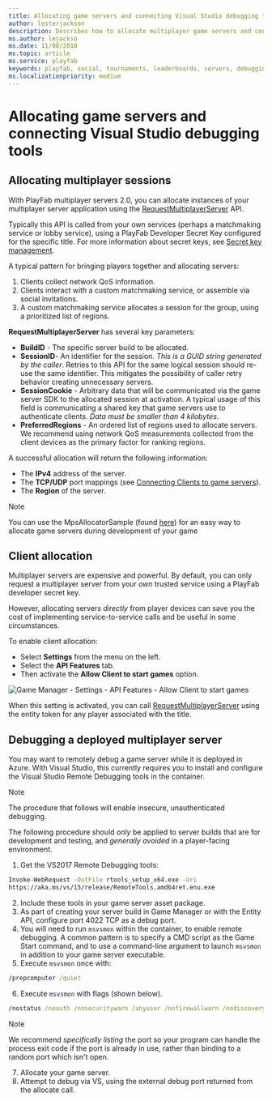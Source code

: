 ```yaml
---
title: Allocating game servers and connecting Visual Studio debugging tools
author: lesterjackson
description: Describes how to allocate multiplayer game servers and connect Visual Studio debugging tools.
ms.author: lejackso
ms.date: 11/08/2018
ms.topic: article
ms.service: playfab
keywords: playfab, social, tournaments, leaderboards, servers, debugging
ms.localizationpriority: medium
---
```


# Allocating game servers and connecting Visual Studio debugging tools

## Allocating multiplayer sessions

With PlayFab multiplayer servers 2.0, you can allocate instances of your multiplayer server application using the [RequestMultiplayerServer](xref:titleid.playfabapi.com.multiplayer.multiplayerserver.requestmultiplayerserver) API.

Typically this API is called from your own services (perhaps a matchmaking service or lobby service), using a PlayFab Developer Secret Key configured for the specific title. For more information about secret keys, see [Secret key management](../../../gamemanager/secret-key-management.md).

A typical pattern for bringing players together and allocating servers:

1. Clients collect network QoS information.
2. Clients interact with a custom matchmaking service, or assemble via social invitations.
3. A custom matchmaking service allocates a session for the group, using a prioritized list of regions.

**RequestMultiplayerServer** has several key parameters:

- **BuildID** - The specific server build to be allocated.
- **SessionID**- An identifier for the session. *This is a GUID string generated by the caller*. Retries to this API for the same logical session should re-use the same identifier. This mitigates the possibility of caller retry behavior creating unnecessary servers.
- **SessionCookie** - Arbitrary data that will be communicated via the game server SDK to the allocated session at activation. A typical usage of this field is communicating a shared key that game servers use to authenticate clients. *Data must be smaller than 4 kilobytes*.
- **PreferredRegions** - An ordered list of regions used to allocate servers. We recommend using network QoS measurements collected from the client devices as the primary factor for ranking regions.

A successful allocation will return the following information:

- The **IPv4** address of the server.
- The **TCP/UDP** port mappings (see [Connecting Clients to game servers](connecting-clients-to-game-servers.md)).
- The **Region** of the server.

> [!Note]
> You can use the MpsAllocatorSample (found [here](https://github.com/PlayFab/MpsSamples/tree/master/MpsAllocatorSample)) for an easy way to allocate game servers during development of your game

## Client allocation

Multiplayer servers are expensive and powerful. By default, you can only request a multiplayer server from your *own* trusted service using a PlayFab developer secret key.

However, allocating servers *directly* from player devices can save you the cost of implementing service-to-service calls and be useful in some circumstances.

To enable client allocation:

- Select **Settings** from the menu on the left.
- Select the **API Features** tab.
- Then activate the **Allow Client to start games** option.

![Game Manager - Settings - API Features - Allow Client to start games](media/tutorials/game-manager-settings-api-features-allow-client-to-start-games.png)  

When this setting is activated, you can call [RequestMultiplayerServer](xref:titleid.playfabapi.com.multiplayer.multiplayerserver.requestmultiplayerserver) using the entity token for any player associated with the title.

## Debugging a deployed multiplayer server

You may want to remotely debug a game server while it is deployed in Azure. With Visual Studio, this currently requires you to install and configure the Visual Studio Remote Debugging tools in the container.

> [!NOTE]
> The procedure that follows will enable insecure, unauthenticated debugging.

The following procedure should *only* be applied to server builds that are for development and testing, and *generally avoided* in a player-facing environment.

1. Get the VS2017 Remote Debugging tools:

```cmd
Invoke-WebRequest -OutFile rtools_setup_x64.exe -Uri
https://aka.ms/vs/15/release/RemoteTools.amd64ret.enu.exe
```

2. Include these tools in your game server asset package.
3. As part of creating your server build in Game Manager or with the Entity API, configure port 4022 TCP as a debug port.
4. You will need to run `msvsmon` within the container, to enable remote debugging. A common pattern is to specify a CMD script as the Game Start command, and to use a command-line argument to launch `msvsmon` in addition to your game server executable.
5. Execute `msvsmon` once with:

```cmd
/prepcomputer /quiet
```

6. Execute `msvsmon` with flags (shown below).

```cmd
/nostatus /noauth /nosecuritywarn /anyuser /nofirewallwarn /nodiscovery /port 4022
```

> [!NOTE]
> We recommend *specifically listing* the port so your program can handle the process exit code if the port is already in use, rather than binding to a random port which isn't open.

7. Allocate your game server.
8. Attempt to debug via VS, using the external debug port returned from the allocate call.
